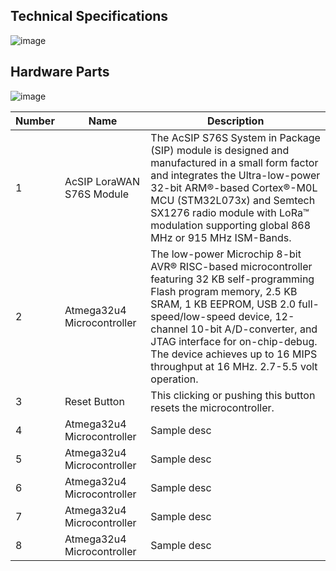 ## Technical Specifications

![image](https://user-images.githubusercontent.com/110519487/182571007-6816546b-2648-4ed9-8e40-143b703bedbf.png)

## Hardware Parts

![image](https://user-images.githubusercontent.com/110519487/182995566-236e0629-f7e9-4b2c-a43e-486b60fc3751.png)

| Number | Name | Description
| --- | --- |  --- |
| 1 | AcSIP LoraWAN S76S Module | The AcSIP S76S System in Package (SIP) module is designed and manufactured in a small form factor and integrates the Ultra-low-power 32-bit ARM®-based Cortex®-M0L MCU (STM32L073x) and Semtech SX1276 radio module with LoRa™ modulation supporting global 868 MHz or 915 MHz ISM-Bands.
| 2 | Atmega32u4 Microcontroller | The low-power Microchip 8-bit AVR® RISC-based microcontroller featuring 32 KB self-programming Flash program memory, 2.5 KB SRAM, 1 KB EEPROM, USB 2.0 full-speed/low-speed device, 12-channel 10-bit A/D-converter, and JTAG interface for on-chip-debug. The device achieves up to 16 MIPS throughput at 16 MHz. 2.7-5.5 volt operation.
| 3 | Reset Button | This clicking or pushing this button resets the microcontroller.
| 4 | Atmega32u4 Microcontroller | Sample desc
| 5 | Atmega32u4 Microcontroller | Sample desc
| 6 | Atmega32u4 Microcontroller | Sample desc
| 7 | Atmega32u4 Microcontroller | Sample desc
| 8 | Atmega32u4 Microcontroller | Sample desc
